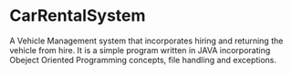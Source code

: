 # CarRentalSystem
A Vehicle Management system that incorporates hiring and returning the vehicle from hire. It is a simple program
written in JAVA incorporating Obeject Oriented Programming concepts, file handling and exceptions.
